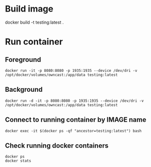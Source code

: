 # Build image

docker build -t testing:latest .

# Run container

## Foreground
```
docker run -it -p 8080:8080 -p 1935:1935 --device /dev/dri -v /opt/docker/volumes/owncast:/app/data testing:latest
```
## Background
```
docker run -d -it -p 8080:8080 -p 1935:1935 --device /dev/dri -v /opt/docker/volumes/owncast:/app/data testing:latest
```
## Connect to running container by IMAGE name
```docker exec -it $(docker ps -qf "ancestor=testing:latest") bash```

## Check running docker containers
```
docker ps
docker stats
```


